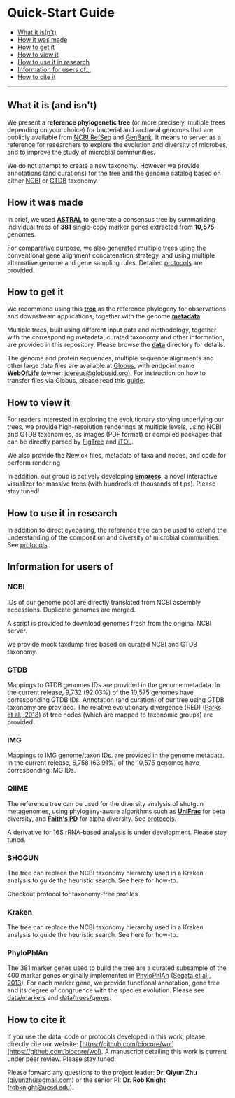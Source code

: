 Quick-Start Guide
=================

- [What it is(n't)](#what-it-is-and-isnt)
- [How it was made](#how-it-was-made)
- [How to get it](#how-to-get-it)
- [How to view it](#how-to-view-it)
- [How to use it in research](#how-to-use-it-in-research)
- [Information for users of...](#information-for-users-of)
- [How to cite it](#how-to-cite-it)

***


## What it is (and isn't)

We present a **reference phylogenetic tree** (or more precisely, mutiple trees depending on your choice) for bacterial and archaeal genomes that are publicly available from [NCBI RefSeq](https://www.ncbi.nlm.nih.gov/refseq/) and [GenBank](https://www.ncbi.nlm.nih.gov/genbank/). It means to server as a reference for researchers to explore the evolution and diversity of microbes, and to improve the study of microbial communities.

We do not attempt to create a new taxonomy. However we provide annotations (and curations) for the tree and the genome catalog based on either [NCBI](https://www.ncbi.nlm.nih.gov/taxonomy) or [GTDB](http://gtdb.ecogenomic.org/) taxonomy.


## How it was made

In brief, we used [**ASTRAL**](https://github.com/smirarab/ASTRAL) to generate a consensus tree by summarizing individual trees of **381** single-copy marker genes extracted from **10,575** genomes.

For comparative purpose, we also generated multiple trees using the conventional gene alignment concatenation strategy, and using multiple alternative genome and gene sampling rules. Detailed [protocols](protocols) are provided.


## How to get it

We recommend using this [**tree**](data/trees/astral/branch_length/cons/collapsed/astral.cons.nid.e5p50.nwk) as the reference phylogeny for observations and downstream applications, together with the genome [**metadata**](data/genomes/metadata.tsv.bz2).

Multiple trees, built using different input data and methodology, together with the corresponding metadata, curated taxonomy and other information, are provided in this repository. Please browse the [**data**](data) directory for details.

The genome and protein sequences, multiple sequence alignments and other large data files are available at [Globus](https://www.globus.org/), with endpoint name [**WebOfLife**](https://www.globus.org/app/transfer?origin_id=23fd07dc-b6c8-11e8-8bf8-0a1d4c5c824a&origin_path=%2F) (owner: jdereus@globusid.org). For instruction on how to transfer files via Globus, please read this [guide](https://docs.globus.org/how-to/get-started/).


## How to view it

For readers interested in exploring the evolutionary storying underlying our trees, we provide high-resolution renderings at multiple levels, using NCBI and GTDB taxonomies, as images (PDF format) or compiled packages that can be directly parsed by [FigTree](http://tree.bio.ed.ac.uk/software/figtree/) and [iTOL](https://itol.embl.de/).

We also provide the Newick files, metadata of taxa and nodes, and code for perform rendering

In addition, our group is actively developing [**Empress**](https://github.com/biocore/empress/), a novel interactive visualizer for massive trees (with hundreds of thousands of tips). Please stay tuned!


## How to use it in research

In addition to direct eyeballing, the reference tree can be used to extend the understanding of the composition and diversity of microbial communities. See [protocols](protocols).


## Information for users of

### NCBI

IDs of our genome pool are directly translated from NCBI assembly accessions. Duplicate genomes are merged.

A script is provided to download genomes fresh from the original NCBI server.

we provide mock taxdump files based on curated NCBI and GTDB taxonomy.

### GTDB

Mappings to GTDB genomes IDs are provided in the genome metadata. In the current release, 9,732 (92.03%) of the 10,575 genomes have corresponding GTDB IDs. Annotation (and curation) of our tree using GTDB taxonomy are provided. The relative evolutionary divergence (RED) ([Parks et al., 2018](https://www.nature.com/articles/nbt.4229)) of tree nodes (which are mapped to taxonomic groups) are provided.

### IMG

Mappings to IMG genome/taxon IDs. are provided in the genome metadata. In the current release, 6,758 (63.91%) of the 10,575 genomes have corresponding IMG IDs.

### QIIME

The reference tree can be used for the diversity analysis of shotgun metagenomes, using phylogeny-aware algorithms such as [**UniFrac**](https://en.wikipedia.org/wiki/UniFrac) for beta diversity, and [**Faith's PD**](https://en.wikipedia.org/wiki/Phylogenetic_diversity) for alpha diversity. See [protocols](protocols).

A derivative for 16S rRNA-based analysis is under development. Please stay tuned.

### SHOGUN

The tree can replace the NCBI taxonomy hierarchy used in a Kraken analysis to guide the heuristic search. See here for how-to.

Checkout protocol for taxonomy-free profiles

### Kraken

The tree can replace the NCBI taxonomy hierarchy used in a Kraken analysis to guide the heuristic search. See here for how-to.

### PhyloPhlAn

The 381 marker genes used to build the tree are a curated subsample of the 400 marker genes originally implemented in [PhyloPhlAn](https://bitbucket.org/nsegata/phylophlan/wiki/Home) ([Segata et al., 2013](https://www.nature.com/articles/ncomms3304)). For each marker gene, we provide functional annotation, gene tree and its degree of congruence with the species evolution. Please see [data/markers](data/markers) and [data/trees/genes](data/trees/genes).

## How to cite it

If you use the data, code or protocols developed in this work, please directly cite our website: [https://github.com/biocore/wol](https://github.com/biocore/wol). A manuscript detailing this work is current under peer review. Please stay tuned.

Please forward any questions to the project leader: **Dr. Qiyun Zhu** ([qiyunzhu@gmail.com](qiyunzhu@gmail.com)) or the senior PI: **Dr. Rob Knight** ([robknight@ucsd.edu](robknight@ucsd.edu)).
